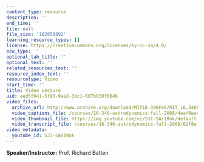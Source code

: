 ```yaml
---
content_type: resource
description: ''
end_time: ''
file: null
file_size: '182858892'
learning_resource_types: []
license: https://creativecommons.org/licenses/by-nc-sa/4.0/
ocw_type: ''
optional_tab_title: ''
optional_text: ''
related_resources_text: ''
resource_index_text: ''
resourcetype: Video
start_time: ''
title: Video Lecture
uid: aed5f941-5f95-9ae2-3dc1-687b639f8046
video_files:
  archive_url: http://www.archive.org/download/MIT16-346F08/MIT_16.346F08_A_Funny_Thing_300k.mp4
  video_captions_file: /courses/16-346-astrodynamics-fall-2008/4eaf8eada19258f49597bde37f262b06_SJI-SAs1Rnk.vtt
  video_thumbnail_file: https://img.youtube.com/vi/SJI-SAs1Rnk/default.jpg
  video_transcript_file: /courses/16-346-astrodynamics-fall-2008/02f8efa721aeb5aa85bcbc9ba344a4f5_SJI-SAs1Rnk.pdf
video_metadata:
  youtube_id: SJI-SAs1Rnk
---
```


**Speaker/Instructor:** Prof. Richard Batten

